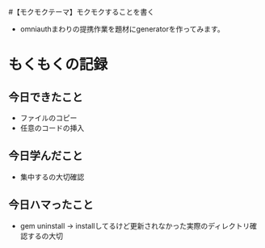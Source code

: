 #【モクモクテーマ】モクモクすることを書く
* omniauthまわりの提携作業を題材にgeneratorを作ってみます。

# もくもくの記録
## 今日できたこと
* ファイルのコピー
* 任意のコードの挿入

## 今日学んだこと
* 集中するの大切確認

## 今日ハマったこと
* gem uninstall -> installしてるけど更新されなかった実際のディレクトリ確認するの大切
